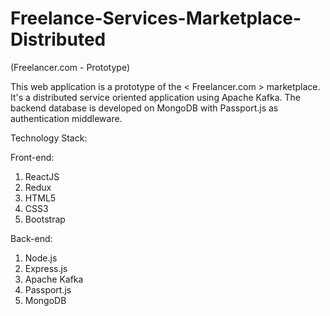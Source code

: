 # Freelance-Services-Marketplace-Distributed
(Freelancer.com - Prototype)

This web application is a prototype of the < Freelancer.com > marketplace.
It's a distributed service oriented application using Apache Kafka. 
The backend database is developed on MongoDB with Passport.js as authentication middleware.

Technology Stack:

Front-end: 
  1. ReactJS 
  2. Redux 
  3. HTML5 
  4. CSS3 
  5. Bootstrap 

Back-end: 
  1. Node.js 
  2. Express.js
  3. Apache Kafka
  4. Passport.js
  5. MongoDB
